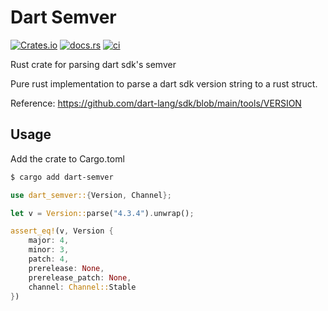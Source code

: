 # Dart Semver
[![Crates.io](https://img.shields.io/crates/v/dart-semver?color=blue)](https://crates.io/crates/dart-semver) [![docs.rs](https://img.shields.io/docsrs/dart-semver?label=docs.rs&logo=docs.rs)](https://docs.rs/dart-semver/latest/dart_semver/) [![ci](https://github.com/Yakiyo/dart-semver/actions/workflows/ci.yml/badge.svg)](https://github.com/Yakiyo/dart-semver)

Rust crate for parsing dart sdk's semver

Pure rust implementation to parse a dart sdk version string to a rust struct.

Reference: https://github.com/dart-lang/sdk/blob/main/tools/VERSION

## Usage
Add the crate to Cargo.toml
```bash
$ cargo add dart-semver
```

```rs
use dart_semver::{Version, Channel};

let v = Version::parse("4.3.4").unwrap();

assert_eq!(v, Version {
    major: 4,
    minor: 3,
    patch: 4,
    prerelease: None,
    prerelease_patch: None,
    channel: Channel::Stable
})

```
